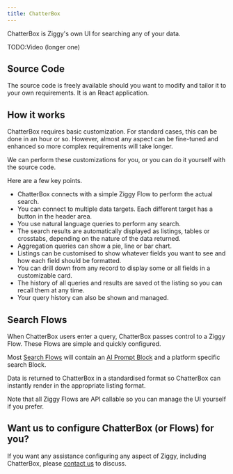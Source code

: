 ```yaml
---
title: ChatterBox
---
```


ChatterBox is Ziggy's own UI for searching any of your data. 

TODO:Video (longer one)

## Source Code
The source code is freely available should you want to modify and tailor it to your own requirements. It is an React application.

## How it works
ChatterBox requires basic customization. For standard cases, this can be done in an hour or so. However, almost any aspect can be fine-tuned and enhanced so more complex requirements will take longer.

We can perform these customizations for you, or you can do it yourself with the source code.

Here are a few key points.

- ChatterBox connects with a simple Ziggy Flow to perform the actual search.
- You can connect to multiple data targets. Each different target has a button in the header area. 
- You use natural language queries to perform any search.
- The search results are automatically displayed as listings, tables or crosstabs, depending on the nature of the data returned.
- Aggregation queries can show a pie, line or bar chart.
- Listings can be customised to show whatever fields you want to see and how each field should be formatted.
- You can drill down from any record to display some or all fields in a customizable card.
- The history of all queries and results are saved ot the listing so you can recall them at any time.
- Your query history can also be shown and managed.

## Search Flows
When ChatterBox users enter a query, ChatterBox passes control to a Ziggy Flow. These Flows are simple and quickly configured.

Most [Search Flows](search-prompt-flows.md) will contain an [AI Prompt Block](../TODO.md) and a platform specific search Block.

Data is returned to ChatterBox in a standardised format so ChatterBox can instantly render in the appropriate listing format.

Note that all Ziggy Flows are API callable so you can manage the UI yourself if you prefer.

## Want us to configure ChatterBox (or Flows) for you?
If you want any assistance configuring any aspect of Ziggy, including ChatterBox, please [contact us](https:/ziggyservices.com/contact) to discuss.

